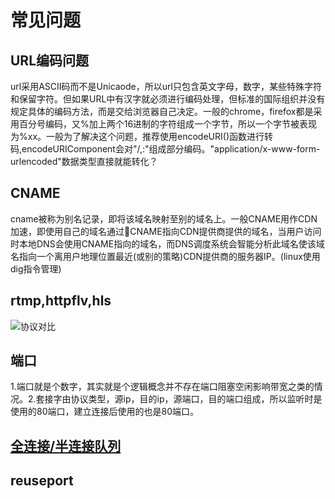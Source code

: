 # 常见问题
## URL编码问题
url采用ASCII码而不是Unicaode，所以url只包含英文字母，数字，某些特殊字符和保留字符。但如果URL中有汉字就必须进行编码处理，但标准的国际组织并没有规定具体的编码方法，而是交给浏览器自己决定。一般的chrome，firefox都是采用百分号编码，又%加上两个16进制的字符组成一个字节，所以一个字节被表现为%xx。一般为了解决这个问题，推荐使用encodeURI()函数进行转码,encodeURIComponent会对"/,:"组成部分编码。"application/x-www-form-urlencoded"数据类型直接就能转化？
## CNAME
cname被称为别名记录，即将该域名映射至别的域名上。一般CNAME用作CDN加速，即使用自己的域名通过CNAME指向CDN提供商提供的域名，当用户访问时本地DNS会使用CNAME指向的域名，而DNS调度系统会智能分析此域名使该域名指向一个离用户地理位置最近(或别的策略)CDN提供商的服务器IP。(linux使用dig指令管理)
## rtmp,httpflv,hls
![协议对比](https://upload-images.jianshu.io/upload_images/238151-6b9f5a7f9b6bd12d.png?imageMogr2/auto-orient/strip|imageView2/2/w/865/format/webp.jpg)
## 端口
1.端口就是个数字，其实就是个逻辑概念并不存在端口阻塞空闲影响带宽之类的情况。2.套接字由协议类型，源ip，目的ip，源端口，目的端口组成，所以监听时是使用的80端口，建立连接后使用的也是80端口。
## [全连接/半连接队列](https://www.cnblogs.com/XDU-Lakers/p/13179845.html)
## reuseport